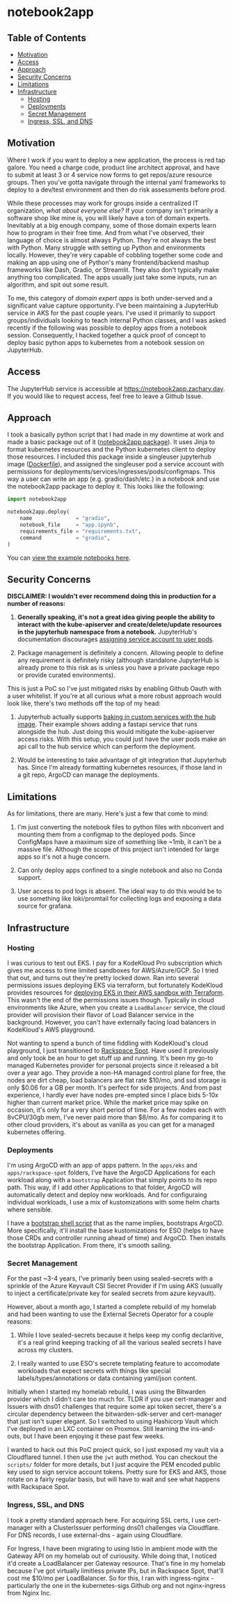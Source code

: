# notebook2app

## Table of Contents

- [Motivation](#motivation)
- [Access](#access)
- [Approach](#approach)
- [Security Concerns](#security-concerns)
- [Limitations](#limitations)
- [Infrastructure](#infrastructure)
    - [Hosting](#hosting)
    - [Deployments](#deployments)
    - [Secret Management](#secret-management)
    - [Ingress, SSL, and DNS](#ingress-ssl-and-dns)

## Motivation

Where I work if you want to deploy a new application, the process is red tap galore. You need a charge code, product line architect approval, and have to submit at least 3 or 4 service now forms to get repos/azure resource groups. Then you've gotta navigate through the internal yaml frameworks to deploy to a dev/test environment and then do risk assessments before prod.

While these processes may work for groups inside a centralized IT organization, *what about everyone else?* If your company isn't primarily a software shop like mine is, you will likely have a ton of domain experts. Inevitably at a big enough company, some of those domain experts learn how to program in their free time. And from what I've observed, their language of choice is almost always Python. They're not always the best with Python. Many struggle with setting up Python and environments locally. However, they're very capable of cobbling together some code and making an app using one of Python's many frontend/backend mashup frameworks like Dash, Gradio, or Streamlit. They also don't typically make anything too complicated. The apps usually just take some inputs, run an algorithm, and spit out some result. 

To me, this category of *domain expert apps* is both under-served and a significant value capture opportunity. I've been maintaining a JupyterHub service in AKS for the past couple years. I've used it primarily to support groups/individuals looking to teach internal Python classes, and I was asked recently if the following was possible to deploy apps from a notebook session. Consequently, I hacked together a quick proof of concept to deploy basic python apps to kubernetes from a notebook session on JupyterHub.

## Access

The JupyterHub service is accessible at https://notebook2app.zachary.day. If you would like to request access, feel free to leave a Github Issue.

## Approach

I took a basically python script that I had made in my downtime at work and made a basic package out of it ([notebook2app package](pkg/src/notebook2app/)). It uses Jinja to format kubernetes resources and the Python kubernetes client to deploy those resources. I included this package inside a singleuser jupyterhub image ([Dockerfile](/Dockerfile)), and assigned the singleuser pod a service account with permissions for deployments/services/ingresses/pods/configmaps. This way a user can write an app (e.g. gradio/dash/etc.) in a notebook and use the notebook2app package to deploy it. This looks like the following:

```python
import notebook2app

notebook2app.deploy(
    name              = "gradio",
    notebook_file     = "app.ipynb",
    requirements_file = "requirements.txt",
    command           = "gradio",
)
```

You can [view the example notebooks here](/notebooks/).

## Security Concerns

**DISCLAIMER: I wouldn't ever recommend doing this in production for a number of reasons:**

1. **Generally speaking, it's not a great idea giving people the ability to interact with the kube-apiserver and create/delete/update resources in the jupyterhub namespace from a notebook.** JupyterHub's documentation discourages [assigning service account to user pods](https://z2jh.jupyter.org/en/latest/administrator/security.html#kubernetes-api-access).

2. Package management is definitely a concern. Allowing people to define any requirement is definitely risky (although standalone JupyterHub is already prone to this risk as is unless you have a private package repo or provide curated environments).

This is just a PoC so I've just mitigated risks by enabling Github Oauth with a user whitelist.
If you're at all curious what a more robust approach would look like, there's two methods off the top of my head:

1. Jupyterhub actually supports [baking in custom services with the hub image](https://z2jh.jupyter.org/en/latest/administrator/services.html#services). Their example shows adding a fastapi service that runs alongside the hub. Just doing this would mitigate the kube-apiserver access risks. With this setup, you could just have the user pods make an api call to the hub service which can perform the deployment.

2. Would be interesting to take advantage of git integration that Jupyterhub has. Since I'm already formatting kubernetes resources, if those land in a git repo, ArgoCD can manage the deployments.

## Limitations

As for limitations, there are many. Here's just a few that come to mind:

1. I'm just converting the notebook files to python files with nbconvert and mounting them from a configmap to the deployed pods. Since ConfigMaps have a maximum size of something like ~1mb, it can't be a massive file. Although the scope of this project isn't intended for large apps so it's not a huge concern.

2. Can only deploy apps confined to a single notebook and also no Conda support. 

3. User access to pod logs is absent. The ideal way to do this would be to use something like loki/promtail for collecting logs and exposing a data source for grafana.

## Infrastructure

### Hosting

I was curious to test out EKS. I pay for a KodeKloud Pro subscription which gives me access to time limited sandboxes for AWS/Azure/GCP. So I tried that out, and turns out they're pretty locked down. Ran into several permissions issues deploying EKS via terraform, but fortunately KodeKloud provides resources for [deploying EKS in their AWS sandbox with Terraform](https://github.com/kodekloudhub/amazon-elastic-kubernetes-service-course). This wasn't the end of the permissions issues though. Typically in cloud environments like Azure, when you create a `LoadBalancer` service, the cloud provider will provision their flavor of Load Balancer service in the background. However, you can't have externally facing load balancers in KodeKloud's AWS playground.

Not wanting to spend a bunch of time fiddling with KodeKloud's cloud playground, I just transitioned to [Rackspace Spot](https://spot.rackspace.com/). Have used it previously and only took be an hour to get stuff up and running. It's been my go-to managed Kubernetes provider for personal projects since it released a bit over a year ago. They provide a non-HA managed control plane for free, the nodes are dirt cheap, load balancers are flat rate $10/mo, and ssd storage is only $0.06 for a GB per month. It's perfect for side projects. And from past experience, I hardly ever have nodes pre-empted since I place bids 5-10x higher than current market price. While the market price may spike on occasion, it's only for a very short period of time. For a few nodes each with 8vCPU/30gb mem, I've never paid more than $8/mo. As for comparing it to other cloud providers, it's about as vanilla as you can get for a managed kubernetes offering. 

### Deployments

I'm using ArgoCD with an app of apps pattern. In the `apps/eks` and `apps/rackspace-spot` folders, I've have the ArgoCD Applications for each workload along with a `bootstrap` Application that simply points to its repo path. This way, if I add other Applications to that folder, ArgoCD will automatically detect and deploy new workloads. And for configuraing individual workloads, I use a mix of kustomizations with some helm charts where sensible.

I have a [bootstrap shell script](scripts/bootstrap.sh) that as the name implies, bootstraps ArgoCD. More specifically, it'll install the base kustomizations for ESO (helps to have those CRDs and controller running ahead of time) and ArgoCD. Then installs the bootstrap Application. From there, it's smooth sailing.

### Secret Management

For the past ~3-4 years, I've primarily been using sealed-secrets with a sprinkle of the Azure Keyvault CSI Secret Provider if I'm using AKS (usually to inject a certificate/private key for sealed secrets from azure keyvault). 

However, about a month ago, I started a complete rebuild of my homelab and had been wanting to use the External Secrets Operator for a couple reasons:

1. While I love sealed-secrets because it helps keep my config declaritive, it's a real grind keeping tracking of all the various sealed secrets I have across my clusters.

2. I really wanted to use ESO's secrete templating feature to accomodate workloads that expect secrets with things like special labels/types/annotations or data containing yaml/json content.

Initially when I started my homelab rebuild, I was using the Bitwarden provider which I didn't care too much for. TLDR if you use cert-manager and Issuers with dns01 challenges that require some api token secret, there's a circular dependency between the bitwarden-sdk-server and cert-manager that just isn't super elegant. So I switched to using Hashicorp Vault which I've deployed in an LXC container on Proxmox. Still learning the ins-and-outs, but I have been enjoying it these past few weeks.

I wanted to hack out this PoC project quick, so I just exposed my vault via a Cloudflared tunnel. I then use the `jwt` auth method. You can checkout the `scripts/` folder for more details, but I just acquire the PEM encoded public key used to sign service account tokens. Pretty sure for EKS and AKS, those rotate on a fairly regular basis, but will have to wait and see what happens with Rackspace Spot. 

### Ingress, SSL, and DNS

I took a pretty standard approach here. For acquiring SSL certs, I use cert-manager with a ClusterIssuer performing dns01 challenges via Cloudflare. For DNS records, I use external-dns - again using Cloudflare.

For Ingress, I have been migrating to using Istio in ambient mode with the Gateway API on my homelab out of curiousity. While doing that, I noticed it'd create a LoadBalancer per Gateway resource. That's fine in my homelab because I've got virtually limitless private IPs, but in Rackspace Spot, that'll cost me $10/mo per LoadBalancer. So for this, I ran with ingress-nginx - particularly the one in the kubernetes-sigs Github org and not nginx-ingress from Nginx Inc. 

